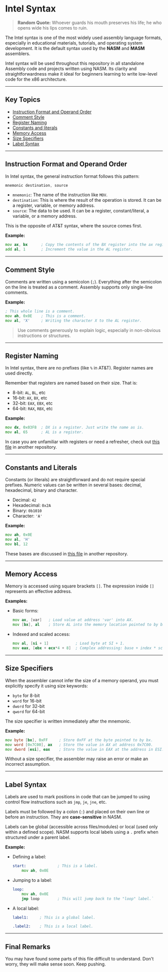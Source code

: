 # Intel Syntax

> **Random Quote:** Whoever guards his mouth preserves his life; he who opens wide his lips comes to ruin.

The Intel syntax is one of the most widely used assembly language formats, especially in educational materials, tutorials, and operating system development. It is the default syntax used by the **NASM** and **MASM** assemblers.

Intel syntax will be used throughout this repository in all standalone Assembly code and projects written using NASM. Its clarity and straightforwardness make it ideal for beginners learning to write low-level code for the x86 architecture.

---

## Key Topics

+ [Instruction Format and Operand Order](#instruction-format-and-operand-order)
+ [Comment Style](#comment-style)
+ [Register Naming](#register-naming)
+ [Constants and literals](#constants-and-literals)
+ [Memory Access](#memory-access)
+ [Size Specifiers](#size-specifiers)
+ [Label Syntax](#label-syntax)

---

## Instruction Format and Operand Order

In Intel syntax, the general instruction format follows this pattern:

```asm
mnemonic destination, source
```

+ `mnemonic`: The name of the instruction like `MOV`.
+ `destination`: This is where the result of the operation is stored. It can be a register, variable, or memory address.
+ `source`: The data to be used. It can be a register, constant/literal, a variable, or a memory address.

This is the opposite of AT&T syntax, where the source comes first.

**Example:**

```asm
mov ax, bx      ; Copy the contents of the BX register into the ax register.
add al, 1       ; Increment the value in the AL register.
```

---

## Comment Style

Comments are written using a semicolon (`;`). Everything after the semicolon on the line is treated as a comment. Assembly supports only single-line comments.

**Example:**

```asm
; This whole line is a comment.
mov ah, 0x0E    ; This is a comment.
mov al, 'X'     ; Writing the character X to the AL register.
```

> Use comments generously to explain logic, especially in non-obvious instructions or structures.

---

## Register Naming

In Intel syntax, there are no prefixes (like `%` in AT&T). Register names are used directly.

Remember that registers are named based on their size. That is:

+ 8-bit: `AL`, `BL`, etc
+ 16-bit: `AX`, `BX`, etc
+ 32-bit: `EAX`, `EBX`, etc
+ 64-bit: `RAX`, `RBX`, etc

**Example:**

```asm
mov dx, 0x03F8  ; DX is a register. Just write the name as is.
mov al, 65      ; AL is a register.
```

In case you are unfamiliar with registers or need a refresher, check out [this file](https://github.com/brogrammer232/Crafting-an-OS-Notes-and-Insights/blob/main/notes/01_computer_architecture/02_registers.md) in another repository.

---

## Constants and Literals

Constants (or literals) are straightforward and do not require special prefixes. Numeric values can be written in several bases: decimal, hexadecimal, binary and character.

+ Decimal: `42`
+ Hexadecimal: `0x2A`
+ Binary: `0b1010`
+ Character: `'A'`

**Example:**

```asm
mov ah, 0x0E
mov al, 'H'
mov bl, 12
```

These bases are discussed in [this file](https://github.com/brogrammer232/Crafting-an-OS-Notes-and-Insights/blob/main/notes/01_computer_architecture/08_number_systems.md) in another repository.

---

## Memory Access

Memory is accessed using square brackets `[]`. The expression inside `[]` represents an effective address.

**Examples:**

+ Basic forms:
    
    ```asm
    mov ax, [var]   ; Load value at address 'var' into AX.
    mov [bx], al    ; Store AL into the memory location pointed to by bx.
    ```

+ Indexed and scaled access:

    ```asm
    mov al, [si + 1]            ; Load byte at SI + 1.
    mov eax, [ebx + ecx*4 + 8]  ; Complex addressing: base + index * scale + offset
    ```

---

## Size Specifiers

When the assembler cannot infer the size of a memory operand, you must explicitly specify it using size keywords:

+ `byte` for 8-bit
+ `word` for 16-bit
+ `dword` for 32-bit
+ `qword` for 64-bit

The size specifier is written immediately after the mnemonic.

**Example:**

```asm
mov byte [bx], 0xFF     ; Store 0xFF at the byte pointed to by bx.
mov word [0x7C00], ax   ; Store the value in AX at address 0x7C00.
mov dword [esi], eax    ; Store the value in EAX at the address in ESI.
```

Without a size specifier, the assembler may raise an error or make an incorrect assumption.

---

## Label Syntax

Labels are used to mark positions in code that can be jumped to using control flow instructions such as `jmp`, `je`, `jne`, etc.

Labels must be followed by a colon (`:`) and placed on their own line or before an instruction. They are **case-sensitive** in NASM.

Labels can be global (accessible across files/modules) or local (used only within a defined scope). NASM supports local labels using a `.` prefix when structured under a parent label.

**Example:**

+ Defining a label:

    ```asm
    start:              ; This is a label.
        mov ah, 0x0E
    ```

+ Jumping to a label:

    ```asm
    loop:
        mov ah, 0x0E
        jmp loop        ; This will jump back to the "loop" label.`
    ```

+ A local label:

    ```asm
    label1:     ; This is a global label.

    .label2:    ; This is a local label.
    ```

---

## Final Remarks

You may have found some parts of this file difficult to understand. Don't worry, they will make sense soon. Keep pushing.

